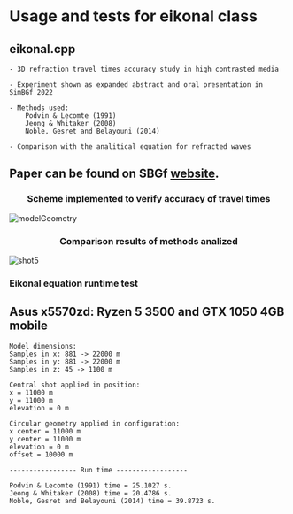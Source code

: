 # Usage and tests for eikonal class

## eikonal.cpp
    - 3D refraction travel times accuracy study in high contrasted media
    
    - Experiment shown as expanded abstract and oral presentation in SimBGf 2022

    - Methods used:
        Podvin & Lecomte (1991)
        Jeong & Whitaker (2008)
        Noble, Gesret and Belayouni (2014)

    - Comparison with the analitical equation for refracted waves

## Paper can be found on SBGf [website](https://sbgf.org.br/mysbgf/eventos/expanded_abstracts/IX_SimBGf/session/M%C3%A9todos%20Geof%C3%ADsicos%20e%20Geof%C3%ADsica%20Computacional/3D%20refraction%20travel%20times%20accuracy%20study%20in%20high%20contrasted%20media.pdf).  


<h3 align="center"> Scheme implemented to verify accuracy of travel times </h3>

![modelGeometry](https://user-images.githubusercontent.com/44127778/206926084-dc082f40-5883-4e3c-9ccb-256134a5c31e.png)

<h3 align="center"> Comparison results of methods analized </h3>

![shot5](https://user-images.githubusercontent.com/44127778/206926089-ef1889de-97bc-4448-bb6c-4c8d172c87e3.png)

### Eikonal equation runtime test

## Asus x5570zd: Ryzen 5 3500 and GTX 1050 4GB mobile

    Model dimensions:
    Samples in x: 881 -> 22000 m
    Samples in y: 881 -> 22000 m
    Samples in z: 45 -> 1100 m

    Central shot applied in position:
    x = 11000 m
    y = 11000 m
    elevation = 0 m

    Circular geometry applied in configuration:
    x center = 11000 m
    y center = 11000 m
    elevation = 0 m
    offset = 10000 m

    ----------------- Run time ------------------

    Podvin & Lecomte (1991) time = 25.1027 s.
    Jeong & Whitaker (2008) time = 20.4786 s.
    Noble, Gesret and Belayouni (2014) time = 39.8723 s.
